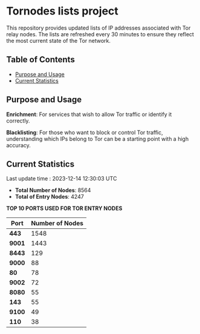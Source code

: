 # Tornodes lists project

This repository provides updated lists of IP addresses associated with Tor relay nodes. The lists are refreshed every 30 minutes to ensure they reflect the most current state of the Tor network.

## Table of Contents

- [Purpose and Usage](#purpose-and-usage)
- [Current Statistics](#current-statistics)


## Purpose and Usage

**Enrichment**: For services that wish to allow Tor traffic or identify it correctly.

**Blacklisting**: For those who want to block or control Tor traffic, understanding which IPs belong to Tor can be a starting point with a high accuracy.

## Current Statistics

Last update time : 2023-12-14 12:30:03 UTC

- **Total Number of Nodes**: 8564
- **Total of Entry Nodes**: 4247

**TOP 10 PORTS USED FOR TOR ENTRY NODES**

| **Port** | **Number of Nodes** |
|------|-----------------|
| **443**   | 1548  |
| **9001**   | 1443  |
| **8443**   | 129  |
| **9000**   | 88  |
| **80**   | 78  |
| **9002**   | 72  |
| **8080**   | 55  |
| **143**   | 55  |
| **9100**   | 49  |
| **110**   | 38  |

